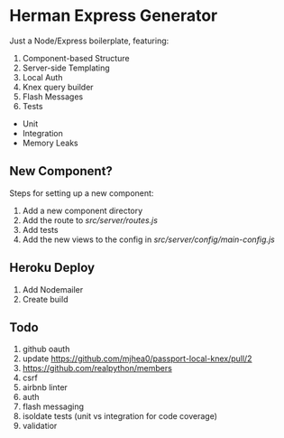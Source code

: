 # Herman Express Generator

Just a Node/Express boilerplate, featuring:

1. Component-based Structure
1. Server-side Templating
1. Local Auth
1. Knex query builder
1. Flash Messages
1. Tests
  - Unit
  - Integration
  - Memory Leaks

## New Component?

Steps for setting up a new component:

1. Add a new component directory
1. Add the route to *src/server/routes.js*
1. Add tests
1. Add the new views to the config in *src/server/config/main-config.js*

## Heroku Deploy

1. Add Nodemailer
1. Create build

## Todo

1. github oauth
1. update https://github.com/mjhea0/passport-local-knex/pull/2
1. https://github.com/realpython/members
1. csrf
1. airbnb linter
1. auth
1. flash messaging
1. isoldate tests (unit vs integration for code coverage)
1. validatior
